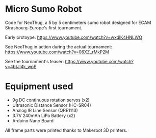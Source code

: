 # Micro Sumo Robot
Code for NeoThug, a 5 by 5 centimeters sumo robot designed for ECAM Strasbourg-Europe's first tournament. 

Early protoype: https://www.youtube.com/watch?v=wxdlK4HNLWQ

See NeoThug in action during the actual tournament: https://www.youtube.com/watch?v=06XZ_rMkP2M

See the tournament's teaser: https://www.youtube.com/watch?v=4btJl4k_wpE

# Equipment used
- 9g DC continuous rotation servos (x2)
- Ultrasonic Distance Sensor (HC-SR04)
- Analog IR Line Sensor (QRE1113)
- 3.7V 240mAh LiPo Battery (x2)
- Arduino Nano Board

All frame parts were printed thanks to Makerbot 3D printers.
